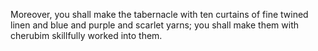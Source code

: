 Moreover, you shall make the tabernacle with ten curtains of fine twined linen and blue and purple and scarlet yarns; you shall make them with cherubim skillfully worked into them.
